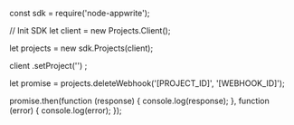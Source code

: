 const sdk = require('node-appwrite');

// Init SDK
let client = new Projects.Client();

let projects = new sdk.Projects(client);

client
    .setProject('')
;

let promise = projects.deleteWebhook('[PROJECT_ID]', '[WEBHOOK_ID]');

promise.then(function (response) {
    console.log(response);
}, function (error) {
    console.log(error);
});